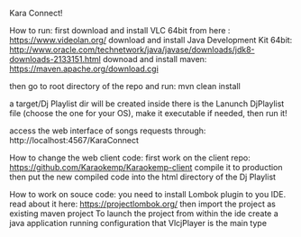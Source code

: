 Kara Connect!

How to run:
first download and install VLC 64bit from here : https://www.videolan.org/
download and install Java Development Kit 64bit: http://www.oracle.com/technetwork/java/javase/downloads/jdk8-downloads-2133151.html
downoad and install maven: https://maven.apache.org/download.cgi

then go to root directory of the repo and run: mvn clean install

a target/Dj Playlist dir will be created 
inside there is the Lanunch DjPlaylist file (choose the one for your OS), make it executable if needed, then run it!

access the web interface of songs requests through: http://localhost:4567/KaraConnect

How to change the web client code:
first work on the client repo: https://github.com/Karaokemp/Karaokemp-client
compile it to production then put the new compiled code into the html directory of the Dj Playlist

How to work on souce code:
you need to install Lombok plugin to you IDE. read about it here: https://projectlombok.org/
then import the project as existing maven project
To launch the project from within the ide create a java application running configuration that VlcjPlayer is the main type
